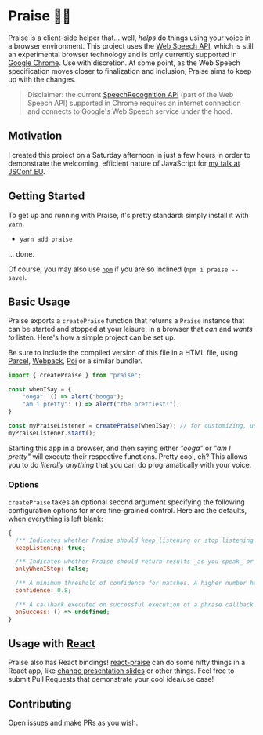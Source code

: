 # Praise 🙌🏿

Praise is a client-side helper that... well, _helps_ do things using your voice in a browser environment. This project uses the [Web Speech API](https://developer.mozilla.org/en-US/docs/Web/API/Web_Speech_API), which is still an experimental browser technology and is only currently supported in [Google Chrome](https://www.google.com/intl/en/chrome/demos/speech.html). Use with discretion. At some point, as the Web Speech specification moves closer to finalization and inclusion, Praise aims to keep up with the changes.

> Disclaimer: the current [SpeechRecognition API](https://developer.mozilla.org/en-US/docs/Web/API/SpeechRecognition) (part of the Web Speech API) supported in Chrome requires an internet connection and connects to Google's Web Speech service under the hood.

## Motivation

I created this project on a Saturday afternoon in just a few hours in order to demonstrate the welcoming, efficient nature of JavaScript for [my talk at JSConf EU](https://2018.jsconf.eu/speakers/tejas-kumar-from-you-can-t-to-you-can-the-welcoming-nature-of-javascript.html).

## Getting Started

To get up and running with Praise, it's pretty standard: simply install it with [`yarn`](https://yarnpkg.com/).

- `yarn add praise`

... done.

Of course, you may also use [`npm`](https://www.npmjs.com/) if you are so inclined (`npm i praise --save`).

## Basic Usage

Praise exports a `createPraise` function that returns a `Praise` instance that can be started and stopped at your leisure, in a browser that _can_ and _wants to_ listen. Here's how a simple project can be set up.

Be sure to include the compiled version of this file in a HTML file, using [Parcel](https://parceljs.org/), [Webpack](https://webpack.js.org/), [Poi](https://poi.js.org/) or a similar bundler.

```js
import { createPraise } from "praise";

const whenISay = {
    "ooga": () => alert("booga");
    "am i pretty": () => alert("the prettiest!");
}

const myPraiseListener = createPraise(whenISay); // for customizing, use createPrase(whenISay, myOptions)
myPraiseListener.start();
```

Starting this app in a browser, and then saying either _"ooga"_ or _"am I pretty"_ will execute their respective functions. Pretty cool, eh? This allows you to do _literally anything_ that you can do programatically with your voice.

### Options

`createPraise` takes an optional second argument specifying the following configuration options for more fine-grained control. Here are the defaults, when everything is left blank:

```js
{
  /** Indicates whether Praise should keep listening or stop listening after the first match. */
  keepListening: true;

  /** Indicates whether Praise should return results _as you speak_ or after you stop speaking. */
  onlyWhenIStop: false;

  /** A minimum threshold of confidence for matches. A higher number hear means more accurate, but fewer matches. */
  confidence: 0.8;

  /** A callback executed on successful execution of a phrase callback that gets the result of the callback for a phrase. */
  onSuccess: () => undefined;
}
```

## Usage with [React](https://reactjs.org/)

Praise also has React bindings! [react-praise](https://github.com/tejasq/react-praise) can do some nifty things in a React app, like [change presentation slides](https://github.com/tejasq/jsconf-eu-2018-slides) or other things. Feel free to submit Pull Requests that demonstrate your cool idea/use case!

## Contributing

Open issues and make PRs as you wish.
